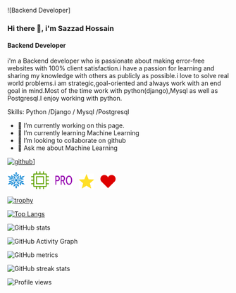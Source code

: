 ![Backend Developer]

### Hi there 👋, i'm Sazzad Hossain
#### Backend Developer


i'm a Backend developer who is passionate about making error-free websites with 100%  client satisfaction.i have a passion for learning and sharing my knowledge with others as publicly as possible.i love to solve real world problems.i am strategic,goal-oriented and always work with an end goal in mind.Most of the time work with python(django),Mysql as well as Postgresql.I enjoy working with python.


Skills: Python /Django / Mysql /Postgresql

- 🔭 I’m currently working on this page. 
- 🌱 I’m currently learning Machine Learning
- 👯 I’m looking to collaborate on github 
- 💬 Ask me about Machine Learning


[<img src='https://cdn.jsdelivr.net/npm/simple-icons@3.0.1/icons/github.svg' alt='github' height='40'>](https://github.com/sazzadhossain881)] 

<a href='https://archiveprogram.github.com/'><img src='https://raw.githubusercontent.com/acervenky/animated-github-badges/master/assets/acbadge.gif' width='40' height='40'></a> <a href='https://docs.github.com/en/developers'><img src='https://raw.githubusercontent.com/acervenky/animated-github-badges/master/assets/devbadge.gif' width='40' height='40'></a> <a href='https://github.com/pricing'><img src='https://raw.githubusercontent.com/acervenky/animated-github-badges/master/assets/pro.gif' width='40' height='40'></a> <a href='https://stars.github.com/'><img src='https://raw.githubusercontent.com/acervenky/animated-github-badges/master/assets/starbadge.gif' width='35' height='35'></a> <a href='https://docs.github.com/en/github/supporting-the-open-source-community-with-github-sponsors'><img src='https://raw.githubusercontent.com/acervenky/animated-github-badges/master/assets/sponsorbadge.gif' width='35' height='35'></a> 

[![trophy](https://github-profile-trophy.vercel.app/?username=sazzadhossain881)](https://github.com/ryo-ma/github-profile-trophy)

[![Top Langs](https://github-readme-stats.vercel.app/api/top-langs/?username=sazzadhossain881)](https://github.com/anuraghazra/github-readme-stats)

![GitHub stats](https://github-readme-stats.vercel.app/api?username=sazzadhossain881&show_icons=true&count_private=true)  

![GitHub Activity Graph](https://activity-graph.herokuapp.com/graph?username=sazzadhossain881)  

![GitHub metrics](https://metrics.lecoq.io/sazzadhossain881)  

![GitHub streak stats](https://github-readme-streak-stats.herokuapp.com/?user=sazzadhossain881)  

![Profile views](https://gpvc.arturio.dev/sazzadhossain881)  
